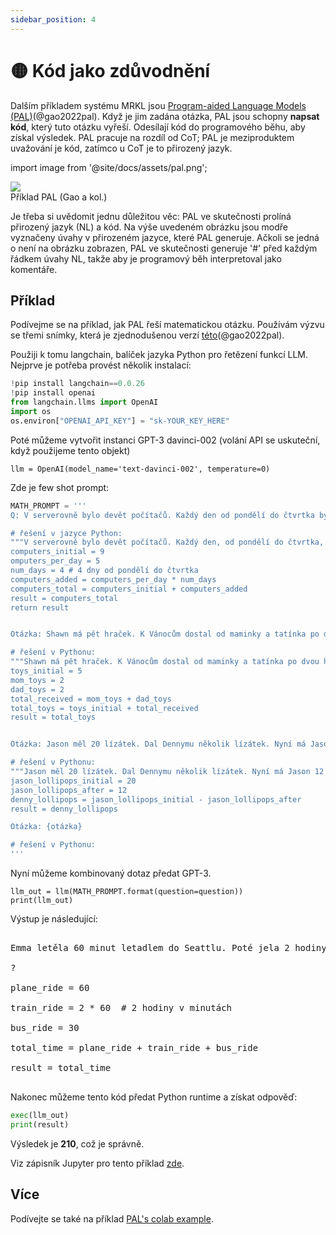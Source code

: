 ```yaml
---
sidebar_position: 4
---
```


# 🟡 Kód jako zdůvodnění

Dalším příkladem systému MRKL jsou [Program-aided Language Models (PAL)](https://reasonwithpal.com)(@gao2022pal).
Když je jim zadána otázka, PAL jsou schopny **napsat kód**, který tuto otázku vyřeší. Odesílají
kód do programového běhu, aby získal výsledek. PAL pracuje na rozdíl od CoT; PAL je meziproduktem 
uvažování je kód, zatímco u CoT je to přirozený jazyk.

import image from '@site/docs/assets/pal.png';

<div style={{textAlign: 'center'}}>
  <img src={image} style={{width: "500px"}} />
</div>

<div style={{textAlign: 'center'}}>
Příklad PAL (Gao a kol.)
</div>


Je třeba si uvědomit jednu důležitou věc: PAL ve skutečnosti prolíná přirozený jazyk (NL) a kód.
Na výše uvedeném obrázku jsou modře vyznačeny úvahy v přirozeném jazyce, které PAL generuje. Ačkoli se jedná o
není na obrázku zobrazen, PAL ve skutečnosti generuje '\#' před každým řádkem úvahy NL, takže
aby je programový běh interpretoval jako komentáře.

## Příklad

Podívejme se na příklad, jak PAL řeší matematickou otázku. Používám výzvu se třemi snímky, 
která je zjednodušenou verzí [této](https://github.com/reasoning-machines/pal/blob/main/pal/prompt/math_prompts.py)(@gao2022pal). 

Použiji k tomu langchain, balíček jazyka Python pro řetězení funkcí LLM. Nejprve je potřeba provést několik instalací:

```python
!pip install langchain==0.0.26
!pip install openai
from langchain.llms import OpenAI
import os
os.environ["OPENAI_API_KEY"] = "sk-YOUR_KEY_HERE"
```

Poté můžeme vytvořit instanci GPT-3 davinci-002 (volání API se uskuteční, když použijeme tento objekt)
```
llm = OpenAI(model_name='text-davinci-002', temperature=0)
```

Zde je few shot prompt:

```python
MATH_PROMPT = '''
Q: V serverovně bylo devět počítačů. Každý den od pondělí do čtvrtka bylo instalováno dalších pět počítačů. Kolik počítačů je nyní v serverovně?

# řešení v jazyce Python:
"""V serverovně bylo devět počítačů. Každý den, od pondělí do čtvrtka, bylo nainstalováno dalších pět počítačů. Kolik počítačů je nyní v serverovně?"""
computers_initial = 9
omputers_per_day = 5
num_days = 4 # 4 dny od pondělí do čtvrtka
computers_added = computers_per_day * num_days
computers_total = computers_initial + computers_added
result = computers_total
return result


Otázka: Shawn má pět hraček. K Vánocům dostal od maminky a tatínka po dvou hračkách. Kolik hraček má nyní?

# řešení v Pythonu:
"""Shawn má pět hraček. K Vánocům dostal od maminky a tatínka po dvou hračkách. Kolik hraček má nyní?"""
toys_initial = 5
mom_toys = 2
dad_toys = 2
total_received = mom_toys + dad_toys
total_toys = toys_initial + total_received
result = total_toys


Otázka: Jason měl 20 lízátek. Dal Dennymu několik lízátek. Nyní má Jason 12 lízátek. Kolik lízátek dal Jason Dennymu?

# řešení v Pythonu:
"""Jason měl 20 lízátek. Dal Dennymu několik lízátek. Nyní má Jason 12 lízátek. Kolik lízátek dal Jason Dennymu?"""
jason_lollipops_initial = 20
jason_lollipops_after = 12
denny_lollipops = jason_lollipops_initial - jason_lollipops_after
result = denny_lollipops

Otázka: {otázka}

# řešení v Pythonu:
'''
```

Nyní můžeme kombinovaný dotaz předat GPT-3.

```
llm_out = llm(MATH_PROMPT.format(question=question))
print(llm_out)
```

Výstup je následující:

<pre>
<span className="bluegreen-highlight">
Emma letěla 60 minut letadlem do Seattlu. Poté jela 2 hodiny vlakem do Portlandu a následně 30 minut autobusem do Vancouveru. Jak dlouho jí trvala cesta do vancouveru?<br/><br/>?

plane_ride = 60<br/>
train_ride = 2 * 60  # 2 hodiny v minutách<br/>
bus_ride = 30<br/>
total_time = plane_ride + train_ride + bus_ride<br/>
result = total_time
</span>
</pre>

Nakonec můžeme tento kód předat Python runtime a získat odpověď:

```python
exec(llm_out)
print(result)
```

Výsledek je **210**, což je správně.

Viz zápisník Jupyter pro tento příklad [zde](https://github.com/trigaten/Learn_Prompting/tree/main/docs/code_examples/PAL.ipynb).

## Více

Podívejte se také na příklad [PAL's colab example](https://colab.research.google.com/drive/1u4_RsdI0E79PCMDdcPiJUzYhdnjoXeXc?usp=sharing#scrollTo=Ba0ycacK4i1V).